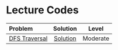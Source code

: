 # Lecture Codes

|  Problem  |  Solution  |  Level  |
|:----------|:----------:|:-------:|
|  [DFS Traversal](https://www.naukri.com/code360/problems/dfs-traversal_630462)  |  [Solution]()  |  Moderate  |